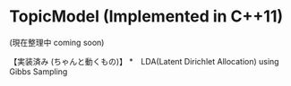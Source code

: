 TopicModel (Implemented in C++11)
==========
(現在整理中 coming soon)

【実装済み (ちゃんと動くもの)】
*　LDA(Latent Dirichlet Allocation) using Gibbs Sampling
